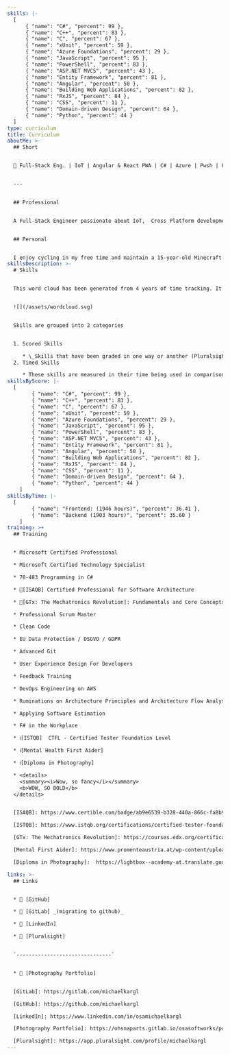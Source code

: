 ```yaml
---
skills: |-
  [
      { "name": "C#", "percent": 99 },
      { "name": "C++", "percent": 83 },
      { "name": "C", "percent": 67 },
      { "name": "xUnit", "percent": 59 },
      { "name": "Azure Foundations", "percent": 29 },
      { "name": "JavaScript", "percent": 95 },
      { "name": "PowerShell", "percent": 83 },
      { "name": "ASP.NET MVC5", "percent": 43 },
      { "name": "Entity Framework", "percent": 81 },
      { "name": "Angular", "percent": 50 },
      { "name": "Building Web Applications", "percent": 82 },
      { "name": "RxJS", "percent": 84 },
      { "name": "CSS", "percent": 11 },
      { "name": "Domain-driven Design", "percent": 64 },
      { "name": "Python", "percent": 44 }
  ]
type: curriculum
title: Curriculum
aboutMe: >-
  ## Short


  🤖 Full-Stack Eng. | IoT | Angular & React PWA | C# | Azure | Pwsh | Passionate about Testing & Quality


  ---


  ## Professional


  A Full-Stack Engineer passionate about IoT,  Cross Platform development, system automation, architecture and code quality. My main stacks are .NET / Angular & React / Azure


  ## Personal


  I enjoy cycling in my free time and maintain a 15-year-old Minecraft family server where I like to experiment with electrical circuitry. In  recent years I’ve been dabbling in embedded development but also become passionate about progressive web apps (PWAs) and developing offline tools for personal use with React and Lit. I have a keen interest in anything related to PowerShell and F#. Non-nerdy hobbies include pen-paling and practicing CrossFit 🏋️
skillsDescription: >-
  # Skills


  This word cloud has been generated from 4 years of time tracking. It should give a good overview on the average skill set used over time.


  ![](/assets/wordcloud.svg)


  Skills are grouped into 2 categories


  1. Scored Skills

     * \_Skills that have been graded in one way or another (Pluralsight Skill IQ, Certification Scores, School grades...)\_
  2. Timed Skills

     * These skills are measured in their time being used in comparison to their sum (used Backend/Frontend 50%/50%)_
skillsByScore: |-
  [
        { "name": "C#", "percent": 99 },
        { "name": "C++", "percent": 83 },
        { "name": "C", "percent": 67 },
        { "name": "xUnit", "percent": 59 },
        { "name": "Azure Foundations", "percent": 29 },
        { "name": "JavaScript", "percent": 95 },
        { "name": "PowerShell", "percent": 83 },
        { "name": "ASP.NET MVC5", "percent": 43 },
        { "name": "Entity Framework", "percent": 81 },
        { "name": "Angular", "percent": 50 },
        { "name": "Building Web Applications", "percent": 82 },
        { "name": "RxJS", "percent": 84 },
        { "name": "CSS", "percent": 11 },
        { "name": "Domain-driven Design", "percent": 64 },
        { "name": "Python", "percent": 44 }
    ]
skillsByTime: |-
  [
        { "name": "Frontend: (1946 hours)", "percent": 36.41 },
        { "name": "Backend (1903 hours)", "percent": 35.60 }
    ]
training: >+
  ## Training


  * Microsoft Certified Professional

  * Microsoft Certified Technology Specialist

  * 70-483 Programming in C#

  * 📃[ISAQB] Certified Professional for Software Architecture

  * 📃[GTx: The Mechatronics Revolution]: Fundamentals and Core Concepts

  * Professional Scrum Master

  * Clean Code

  * EU Data Protection / DSGVO / GDPR

  * Advanced Git

  * User Experience Design For Developers

  * Feedback Training

  * DevOps Engineering on AWS

  * Ruminations on Architecture Principles and Architecture Flow Analysis

  * Applying Software Estimation

  * F# in the Workplace

  * ℹ️[ISTQB]  CTFL - Certified Tester Foundation Level

  * ℹ️[Mental Health First Aider]

  * ℹ️[Diploma in Photography]

  * <details>
    <summary><i>Wow, so fancy</i></summary>
    <b>WOW, SO BOLD</b>
  </details>


  [ISAQB]: https://www.certible.com/badge/ab9e6539-b328-440a-866c-fa8b9d6460b0/

  [ISTQB]: https://www.istqb.org/certifications/certified-tester-foundation-level-ctfl-v4-0/

  [GTx: The Mechatronics Revolution]: https://courses.edx.org/certificates/5532133fb88b4b30933bc636ce8dfed4

  [Mental First Aider]: https://www.promenteaustria.at/wp-content/uploads/2024/08/2022_brochureEnglish__EHFDS_promenteAustria_doppelseitenansicht_web.pdf

  [Diploma in Photography]:  https://lightbox--academy-at.translate.goog/f-fotografie-ausbildung-wien-diplom/?_x_tr_sl=de&_x_tr_tl=en&_x_tr_hl=de&_x_tr_pto=wapp

links: >-
  ## Links


  * 🔗 [GitHub]

  * 🔗 [GitLab] _(migrating to github)_

  * 🔗 [LinkedIn]

  * 🔗 [Pluralsight]


  `-------------------------------`


  * 🔗 [Photography Portfolio]


  [GitLab]: https://gitlab.com/michaelkargl

  [GitHub]: https://github.com/michaelkargl

  [LinkedIn]: https://www.linkedin.com/in/osamichaelkargl

  [Photography Portfolio]: https://ohsnaparts.gitlab.io/osasoftworks/portfolio/osaportfolio/

  [Pluralsight]: https://app.pluralsight.com/profile/michaelkargl
---
```

